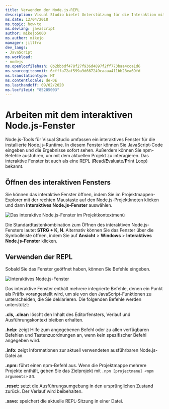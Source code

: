 ```yaml
---
title: Verwenden der Node.js-REPL
description: Visual Studio bietet Unterstützung für die Interaktion mit der Node.js-Runtime
ms.date: 12/04/2018
ms.topic: how-to
ms.devlang: javascript
author: mikejo5000
ms.author: mikejo
manager: jillfra
dev_langs:
- JavaScript
ms.workload:
- nodejs
ms.openlocfilehash: 8b2bbbdf478f27f936d4897f2ff773baa4cca1d6
ms.sourcegitcommit: 6cfffa72af599a9d667249caaaa411bb28ea69fd
ms.translationtype: HT
ms.contentlocale: de-DE
ms.lasthandoff: 09/02/2020
ms.locfileid: "85285003"
---
```

# <a name="work-with-the-nodejs-interactive-window"></a>Arbeiten mit dem interaktiven Node.js-Fenster

Node.js-Tools für Visual Studio umfassen ein interaktives Fenster für die installierte Node.js-Runtime. In diesem Fenster können Sie JavaScript-Code eingeben und die Ergebnisse sofort sehen. Außerdem können Sie npm-Befehle ausführen, um mit dem aktuellen Projekt zu interagieren. Das interaktive Fenster ist auch als eine REPL (**R**ead/**E**valuate/**P**rint **L**oop) bekannt.

## <a name="open-the-interactive-window"></a>Öffnen des interaktiven Fensters

Sie können das interaktive Fenster öffnen, indem Sie im Projektmappen-Explorer mit der rechten Maustaste auf den Node.js-Projektknoten klicken und dann **Interaktives Node.js-Fenster** auswählen.

![Das interaktive Node.js-Fenster im Projektkontextmenü](../javascript/media/interactivewindow-open-from-project.png)

Die Standardtastenkombination zum Öffnen des interaktiven Node.js-Fensters lautet **STRG + K, N**. Alternativ können Sie das Fenster über die Symbolleiste öffnen, indem Sie auf **Ansicht** > **Windows** > **Interaktives Node.js-Fenster** klicken.

## <a name="use-the-repl"></a>Verwenden der REPL

Sobald Sie das Fenster geöffnet haben, können Sie Befehle eingeben.

![Interaktives Node.js-Fenster](../javascript/media/interactivewindow.png)

Das interaktive Fenster enthält mehrere integrierte Befehle, denen ein Punkt als Präfix vorangestellt wird, um sie von den JavaScript-Funktionen zu unterscheiden, die Sie deklarieren. Die folgenden Befehle werden unterstützt:

**.cls, .clear:** löscht den Inhalt des Editorfensters, Verlauf und Ausführungskontext bleiben erhalten.

**.help:** zeigt Hilfe zum angegebenen Befehl oder zu allen verfügbaren Befehlen und Tastenzuordnungen an, wenn kein spezifischer Befehl angegeben wird.

**.info:** zeigt Informationen zur aktuell verwendeten ausführbaren Node.js-Datei an.

**.npm:** führt einen npm-Befehl aus. Wenn die Projektmappe mehrere Projekte enthält, geben Sie das Zielprojekt mit `.npm [projectname] <npm arguments>` an.

**.reset:** setzt die Ausführungsumgebung in den ursprünglichen Zustand zurück. Der Verlauf wird beibehalten.

**.save:** speichert die aktuelle REPL-Sitzung in einer Datei.